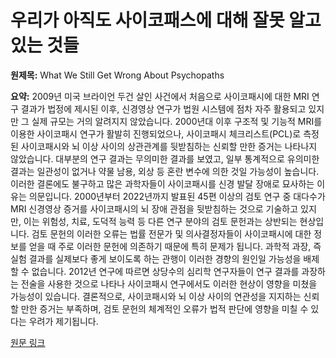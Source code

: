 # 우리가 아직도 사이코패스에 대해 잘못 알고 있는 것들

**원제목:** What We Still Get Wrong About Psychopaths

**요약:** 2009년 미국 브라이언 두건 살인 사건에서 처음으로 사이코패시에 대한 MRI 연구 결과가 법정에 제시된 이후, 신경영상 연구가 법원 시스템에 점차 자주 활용되고 있지만 그 실제 규모는 거의 알려지지 않았습니다.  2000년대 이후 구조적 및 기능적 MRI를 이용한 사이코패시 연구가 활발히 진행되었으나, 사이코패시 체크리스트(PCL)로 측정된 사이코패시와 뇌 이상 사이의 상관관계를 뒷받침하는 신뢰할 만한 증거는 나타나지 않았습니다. 대부분의 연구 결과는 무의미한 결과를 보였고, 일부 통계적으로 유의미한 결과는 일관성이 없거나 약물 남용, 외상 등 혼란 변수에 의한 것일 가능성이 높습니다.  이러한 결론에도 불구하고 많은 과학자들이 사이코패시를 신경 발달 장애로 묘사하는 이유는 의문입니다. 2000년부터 2022년까지 발표된 45편 이상의 검토 연구 중 대다수가 MRI 신경영상 증거를 사이코패시의 뇌 장애 관점을 뒷받침하는 것으로 기술하고 있지만, 이는 위험성, 치료, 도덕적 능력 등 다른 연구 분야의 검토 문헌과는 상반되는 현상입니다.  검토 문헌의 이러한 오류는 법률 전문가 및 의사결정자들이 사이코패시에 대한 정보를 얻을 때 주로 이러한 문헌에 의존하기 때문에 특히 문제가 됩니다. 과학적 과장, 즉 실험 결과를 실제보다 좋게 보이도록 하는 관행이 이러한 경향의 원인일 가능성을 배제할 수 없습니다.  2012년 연구에 따르면 상당수의 심리학 연구자들이 연구 결과를 과장하는 전술을 사용한 것으로 나타나 사이코패시 연구에서도 이러한 현상이 영향을 미쳤을 가능성이 있습니다.  결론적으로, 사이코패시와 뇌 이상 사이의 연관성을 지지하는 신뢰할 만한 증거는 부족하며, 검토 문헌의 체계적인 오류가 법적 판단에 영향을 미칠 수 있다는 우려가 제기됩니다.

[원문 링크](https://nautil.us/what-we-still-get-wrong-about-psychopaths-1226700/)
